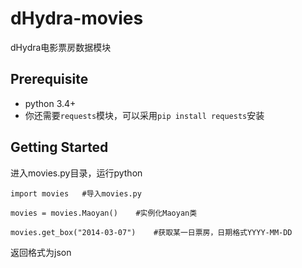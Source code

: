 # dHydra-movies
dHydra电影票房数据模块

## Prerequisite
 - python 3.4+
 - 你还需要`requests`模块，可以采用`pip install requests`安装

## Getting Started
进入movies.py目录，运行python
```
import movies 	#导入movies.py

movies = movies.Maoyan()	#实例化Maoyan类

movies.get_box("2014-03-07")	#获取某一日票房，日期格式YYYY-MM-DD
```
返回格式为json